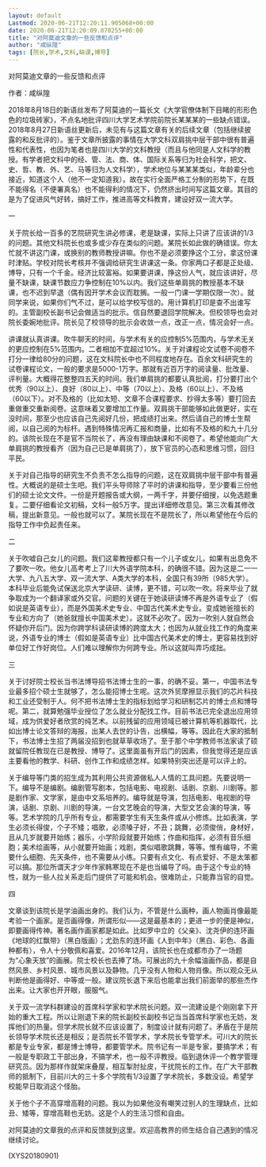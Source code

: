 ```yaml
---
layout: default
Lastmod: 2020-06-21T12:20:11.905068+00:00
date: 2020-06-21T12:20:09.870255+00:00
title: "对阿莫迪文章的一些反馈和点评"
author: "咸纵隍"
tags: [院长,学术,文科,缺课,博导]
---
```


对阿莫迪文章的一些反馈和点评

作者：咸纵隍

2018年8月18日的新语丝发布了阿莫迪的一篇长文《大学官僚体制下目睹的形形色色的垃圾砖家》，不点名地批评四川大学艺术学院前院长某某某的一些缺点错误。2018年8月27日新语丝更新后，未见有与这篇文章有关的后续文章（包括继续披露的和反批评的）。鉴于文章所披露的事情在大学文科双肩挑中层干部中很有普遍性和代表性，也因为笔者也是四川大学的文科教授（而且与他同是人文科学的教授。有学者把文科中的经、管、法、商、体、国际关系等归为社会科学，把文、史、哲、教、外、艺、马等归为人文科学），学术地位与某某某类似，年龄辈分也接近，知道这个人（他不一定知道我）。故在实行全面严格工分制的形势下，在既不能得名（不便署真名）也不能得利的情况下，仍然挤出时间写这篇文章。其目的是为了促进风气好转，搞好工作，推进高等文科教育，建设好双一流大学。

一

关于院长给一百多的艺院研究生讲必修课，老是缺课，实际上只讲了应该讲的1/3的问题。其他文科院长也或多或少存在类似的问题。某院长如此做的确错误。你太忙就不讲这门课，或换别的教师教授讲嘛。你也不是必须要挣这个工分，拿这份课时津贴。学校对院长考核并不强调给研究生讲课这一条。你家两口子都是正处级、博导，只有一个千金。经济比较富裕。如果要讲课，挣这份人气，就应该讲好，尽量不缺课，缺课节数应力争控制在10%以内。我们这些单肩挑的教授基本不缺课，也不迟到早退（偶有因开学术会议而耽搁。一般一门课一学期仅限一次）。就同学来说，如果你们气不过，是可以给学校写信的。用计算机打印是查不出谁写的。主管副校长副书记会做适当的批示。信自然要退回学院解决。但校领导也会对院长委婉地批评。院长见了校领导的批示会收敛一点，改正一点，情况会好一点。

讲课就认真讲课。吹牛聊天的时间，与学术有关的应控制5%范围内，与学术无关的更应控制在5%范围内。二者相加不宜超过10%。关于对课程论文试卷不阅卷不打分一律给80分的问题，这在文科院长中也不同程度地存在。百余文科研究生的试卷课程论文，一般的要求是5000-1万字。那就有近百万字的阅读量、批改量、评判量。大概得花整整四五天的时间。我们单肩挑的都要认真批阅，打分要打出个优秀（90以上）、良好（80以上）、中等（70以上）、及格（60以上）、不及格（60以下）。对不及格的（比如太短、文章不合课程要求、抄得太多等）要打回去重做重交重新阅卷。这意味着又要增加工作量。双肩挑干部能够如此做更好，实在没时间，那至少也应该自己先阅好几份，把成绩打出来。然后请自己的博士生帮阅，以自己阅的为标杆。遇到特殊情况再汇报和商量，比如有不及格的和九十几分的。该院长现在不是官不当院长了，再没有理由缺课和不阅卷了。希望他能向广大单肩挑的教授看齐（因为自己已是单肩挑了），放下官员的心态和思维习惯，回归平民。

关于对自己指导的研究生不负责不怎么指导的问题，这在双肩挑中层干部中有普遍性。大概说的是硕士生吧。我们平头导师除了平时的讲课和指导，至少要看三份他们的硕士论文文件。一份是开题报告或大纲，一两千字，并要仔细搜，以免选题重复。二要仔细看论文初稿，文科一般5万字。提出详细修改意见。第三次看其修改稿，提出新意见。一般也就可以了。某院长现在不是院长了，所以希望他在今后的指导工作中负起责任来。

二

关于吹嘘自己女儿的问题。我们这辈教授都只有一个儿子或女儿，如果有出息免不了要吹一吹。他女儿高考考上了川大外语学院本科，的确很不错。因为这是二一一大学、九八五大学、双一流大学、A类大学的本科，全国只有39所（985大学）。本科毕业后能免试保送北京大学读研、读博，更不错，可以吹一吹。将来毕业了就争取成为一个翻译家或外交官。问题的关键在于她读研读博不再是外语专业了（假如说是英语专业），而是外国美术史专业、中国古代美术史专业。变成她爸擅长的专业和方向了（她爸就擅长中国美术史）。这就不必吹了。因为一吹别人就自然会怀疑你开后门。因为你跨学科读研读博的跨度太大；也因为从就业找工作的角度来说，外语专业的博士（假如是英语专业）比中国古代美术史的博士，更容易找到好单位好工作好岗位。人们难以理解你为何跨专业。所以这就叫弄巧成拙。

三

关于讨好院士校长当书法博导招书法博士生的一事，的确不妥。第一，中国书法专业最多招个硕士生就够了，怎么能招博士生呢。这次外贸摩擦显示我们的芯片科技和工业还受制于人。何不把书法博士生的指标划给学习和研制芯片的博士点和博导呢。第二，就算勉强毕业授位了怎么就业分配找工作。目前书法已完全退出应用领域，成为供爱好者欣赏的纯艺术。以前残留的应用领域已被计算机等机器取代，比如出博士论文答辩的海报，出某人去世的讣告，出横幅，等等。因此在大家的抵制下，书法博士生招了两届没招到也就草草收场了。至于那个中学教师书法家读了硕就留院任教现在已是教授、博导了。这里面虽有开后门的因素，但我觉得还是应该主要看他的教学、科研、创作工作和成绩怎样。如果特别突出还是可以评上的。

关于编导等门类的招生成为其利用公共资源做私人人情的工具问题。先要说明一下。编导不是编剧。编剧管写剧本，包括电影、电视剧、话剧、京剧、川剧等。那是剧作家、文学家，是由中文系培养的。编导就是导演，包括电影、电视剧的导演，话剧、京剧、川剧的导演，一台文艺晚会的导演，大型文艺会演的导演，等等。艺术学院的几乎所有专业，都需要学生有天生条件或从小修炼。比如表演，学生必须长得俊，个子不矮；唱歌，必须嗓子好，不丑；跳舞，必须俊俏，身材好，且从几岁就要开始练；器乐，小学阶段就要开始练；作曲和指挥，必须有音乐细胞；美术绘画等，从小就要开始画；戏剧，类似唱歌跳舞，等等。惟有编导，不需要什么细胞、先天条件，也不需要从小练。只要有点文化、有点爱好、不是太笨都可以搞。那位所谓天才少年作家韩寒现在不是也当编导了吗。由于这个专业的特性，就为一些人拉关系走后门提供了可能和机会。很难防止，只能靠当官的自觉。

四

文章谈到该院长是学油画出身的。我们认为，不管是什么画种，画人物画肖像最能考验一个画家。是否画得像，所谓形似——这是最基本的；更进一步的便是神似，即要画得传神。著名画作画家都是如此。比如罗中立的《父亲》、沈尧伊的连环画《地球的红飘带》（黑白版画）；尤劲东的连环画《人到中年》（黑白、彩色、各画种都有），令人十分敬佩和喜爱。2016年12月，该院长也在成都市办了一场题为“心象天放”的画展。院士校长也去捧了场。可展出的九十余幅油画作品，都是自然风景、乡村风景、城市风景以及静物。几乎没有人物和人物肖像。所以观众无从判断他是画得好、中等或一般。建议院长退下来后也能拿出我们前面举的那些杰作出来。让大家也开开眼，服服气。

关于双一流学科群建设的首席科学家和学术院长问题。双一流建设是个刚刚拿下开始的重大工程。所以让刚退下来的院长副校长副校书记当当首席科学家也无妨，发挥他们的热量。但学术院长就不应该设置了，制度设计就有问题了。矛盾在于是院长领导学术院长还是相反；是否院长不管学术，学术院长专管学术。可川大的院长都是专业专家，都是博士博导，都要管学术。院书记有一半是专家，要搞学术；有一般是专职政工干部出身，不搞学术，也一般不评教授。临到退休评一个教学管理研究员。因为那样作就架床叠屋，相互掣肘扯皮，干扰院长的工作。在广大干部教师的抵制下，目前川大的三十多个学院有1/3设置了学术院长，多数没设。希望学校能早日取消这个怪胎。

关于他个子不高穿增高鞋的问题。我以为如果他没有嘲笑过别人的生理缺点，比如丑、矮等，穿增高鞋也无妨。这是个人的生活习惯和自由。

对阿莫迪的文章我的点评和反馈就到这里。欢迎高教界的师生结合自己遇到的情况继续讨论。

(XYS20180901)

